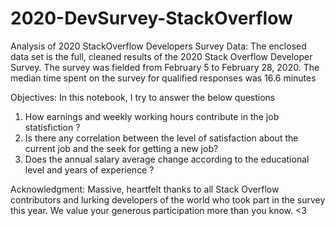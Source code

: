 # 2020-DevSurvey-StackOverflow
Analysis of 2020 StackOverflow Developers Survey 
Data:
The enclosed data set is the full, cleaned results of the 2020 Stack Overflow Developer Survey. The survey was fielded from February 5 to February 28, 2020. The median time spent on the survey for qualified responses was 16.6 minutes

Objectives: 
In this notebook, I try to answer the below questions 
1) How earnings and weekly working hours contribute in the job statisfiction ? 
2) Is there any correlation between the level of satisfaction about the current job and the seek for getting a new job?
3) Does the annual salary average change according to the educational level and years of experience ?

Acknowledgment:
Massive, heartfelt thanks to all Stack Overflow contributors and lurking developers of the world who took part in the survey this year. We value your generous participation more than you know. <3
